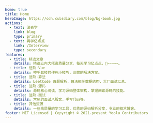 ```yaml
---
home: true
title: Home
heroImage: https://cdn.cubsdiary.com/blog/bg-book.jpg
actions:
  - text: 滚去学
    link: blog
    type: primary
  - text: 再学亿点点
    link: /Interview
    type: secondary
features:
  - title: 精选文章
    details: 精选业内大佬高质量分享，每天学习亿点点，🚚~~~~~。
  - title: 进阶·Vue
    details: 神乎其技的作死小技巧，高效的解决方案。
  - title: 进阶·算法
    details: LeetCode 真题解析，算法相关数据结构，大厂面试汇总。
  - title: 进阶·源码
    details: 源码核心阅读，学习源码整体架构，掌握阅读源码的技能。
  - title: 进阶·面试
    details: 常见的面试八股文，手写代码等。 
  - title: 其他资源
    details: 一些高质量的学习工具，优秀的源码解析分享，专业的技术博客。
footer: MIT Licensed | Copyright © 2021-present Yoolu Contributors
---
```


